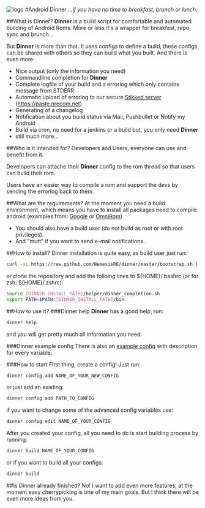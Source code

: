 ![logo](https://nrecom.net/templates/corporate_response/images/s5_logo.png)
#Android Dinner
*...if you have no time to breakfast, brunch or lunch.*


##What is Dinner?
**Dinner** is a build script for comfortable and automated building of Android Roms. More or less it's a wrapper for breakfast, repo sync and brunch...

But **Dinner** is more than that. It uses configs to define a build, these configs can be shared with others so they can build what you built. And there is even more:

 * Nice output (only the information you need)
 * Commandline completion for **Dinner**
 * Complete logfile of your build and a errorlog which only contains message from STDERR
 * Automatic upload of errorlog to our secure [Stikked server](https://github.com/claudehohl/Stikked) (https://paste.nrecom.net)
 * Generating of a changelog
 * Notification about you build status via Mail, Pushbullet or Notify my Android
 * Build via cron, no need for a jenkins or a build bot, you only need **Dinner**
 * still much more...

##Who is it intended for?
Developers and Users, everyone can use and benefit from it.

Developers can attache their **Dinner** config to the rom thread so that users can build their rom.

Users have an easier way to compile a rom and support the devs by sending the errorlog back to them.

##What are the requirements?
At the moment you need a build environment, which means you have to install all packages need to compile android (examples from: [Google](http://source.android.com/source/initializing.html) or [OmniRom](http://docs.omnirom.org/Setting_Up_A_Compile_Environment))

 * You should also have a build user (do not build as root or with root privileges).
 * And "mutt" if you want to send e-mail notifications.

##How to install?
Dinner installation is quite easy, as build user just run:
```bash
curl -sL https://raw.github.com/NemesisRE/dinner/master/bootstrap.sh | /bin/bash
```

or clone the repository and add the folloing lines to ${HOME}/.bashrc (or for zsh: ${HOME}/.zshrc):
```bash
source [DINNER_INSTALL_PATH]/helper/dinner_completion.sh
export PATH=$PATH:[DINNER_INSTALL_PATH]/bin
```

##How to use it?
###Dinner help
**Dinner** has a good help, run:
```bash
dinner help
```
and you will get pretty much all information you need.

###Dinner example config
There is also an [example config](https://github.com/NemesisRE/dinner/blob/master/config.d/example.dist) with description for every variable.

###How to start
First thing, create a config! Just run:
```bash
dinner config add NAME_OF_YOUR_NEW_CONFIG
```
or just add an existing:
```bash
dinner config add PATH_TO_CONFIG
```
if you want to change some of the advanced config variables use:
```bash
dinner config edit NAME_OF_YOUR_CONFIG
```

After you created your config, all you need to do is start building process by running:
```bash
dinner build NAME_OF_YOUR_CONFIG
```
or if you want to build all your configs:
```bash
dinner build
```


##Is Dinner already finished?
No! I want to add even more features, at the moment easy cherrypicking is one of my main goals. But I think there will be even more ideas from you.

